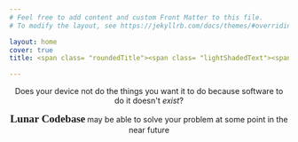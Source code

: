 ```yaml
---
# Feel free to add content and custom Front Matter to this file.
# To modify the layout, see https://jekyllrb.com/docs/themes/#overriding-theme-defaults

layout: home
cover: true
title: <span class= "roundedTitle"><span class= "lightShadedText"><span style="color:#d9d9d9;">Welcome to </span></span><span class= "darkShadedText"><span style="color:#fff3cc;">Lunar Codebase</span></span></span> 

---
```


<p style="text-align: center;">Does your device not do the things you want it to do because software to do it doesn't <i>exist</i>? </p>

<p style="text-align: center;"><b> <span style="font-family:EB Garamond;font-size:1.2rem">Lunar Codebase</span> </b> may be able to solve your problem at some point in the near future</p>

<!-- close -->



